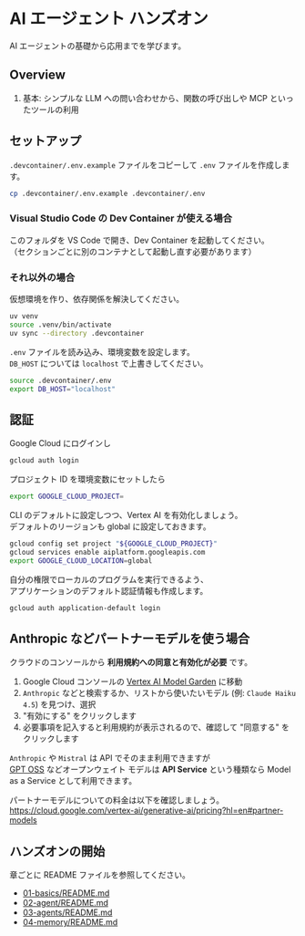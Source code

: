 # AI エージェント ハンズオン

AI エージェントの基礎から応用までを学びます。

## Overview

1. 基本: シンプルな LLM への問い合わせから、関数の呼び出しや MCP といったツールの利用

## セットアップ

`.devcontainer/.env.example` ファイルをコピーして `.env` ファイルを作成します。

```bash
cp .devcontainer/.env.example .devcontainer/.env 
```

### Visual Studio Code の Dev Container が使える場合

このフォルダを VS Code で開き、Dev Container を起動してください。  
（セクションごとに別のコンテナとして起動し直す必要があります）

### それ以外の場合

仮想環境を作り、依存関係を解決してください。

```bash
uv venv
source .venv/bin/activate
uv sync --directory .devcontainer
```

`.env` ファイルを読み込み、環境変数を設定します。  
`DB_HOST` については `localhost` で上書きしてください。

```bash
source .devcontainer/.env
export DB_HOST="localhost"
```

## 認証

Google Cloud にログインし

```bash
gcloud auth login
```

プロジェクト ID を環境変数にセットしたら

```bash
export GOOGLE_CLOUD_PROJECT=
```

CLI のデフォルトに設定しつつ、Vertex AI を有効化しましょう。  
デフォルトのリージョンも global に設定しておきます。

```bash
gcloud config set project "${GOOGLE_CLOUD_PROJECT}"
gcloud services enable aiplatform.googleapis.com
export GOOGLE_CLOUD_LOCATION=global
```

自分の権限でローカルのプログラムを実行できるよう、  
アプリケーションのデフォルト認証情報も作成します。

```bash
gcloud auth application-default login
```

## Anthropic などパートナーモデルを使う場合

クラウドのコンソールから **利用規約への同意と有効化が必要** です。

1. Google Cloud コンソールの [Vertex AI Model Garden](https://console.cloud.google.com/vertex-ai/model-garden) に移動
2. `Anthropic` などと検索するか、リストから使いたいモデル (例: `Claude Haiku 4.5`) を見つけ、選択
3. "有効にする" をクリックします
4. 必要事項を記入すると利用規約が表示されるので、確認して "同意する" をクリックします

`Anthropic` や `Mistral` は API でそのまま利用できますが  
[GPT OSS](https://console.cloud.google.com/vertex-ai/publishers/openai/model-garden/gpt-oss-120b-maas) などオープンウェイト モデルは **API Service** という種類なら Model as a Service として利用できます。

パートナーモデルについての料金は以下を確認しましょう。  
https://cloud.google.com/vertex-ai/generative-ai/pricing?hl=en#partner-models


## ハンズオンの開始

章ごとに README ファイルを参照してください。

- [01-basics/README.md](https://github.com/pottava/ai-agents-handson/blob/main/01-basics/README.md)
- [02-agent/README.md](https://github.com/pottava/ai-agents-handson/blob/main/02-agent/README.md)
- [03-agents/README.md](https://github.com/pottava/ai-agents-handson/blob/main/03-agents/README.md)
- [04-memory/README.md](https://github.com/pottava/ai-agents-handson/blob/main/04-memory/README.md)
